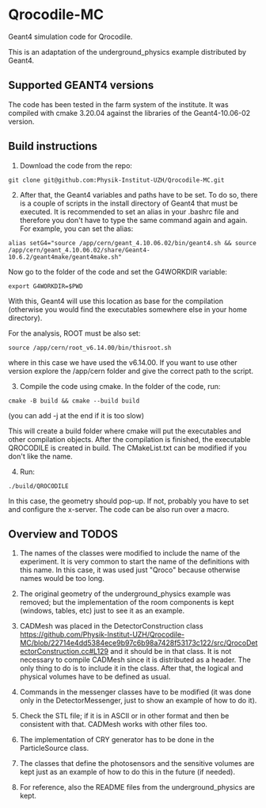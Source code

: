 # Qrocodile-MC

Geant4 simulation code for Qrocodile.

This is an adaptation of the underground_physics example distributed by Geant4. 

## Supported GEANT4 versions

The code has been tested in the farm system of the institute. It was compiled with cmake 3.20.04 against
the libraries of the Geant4-10.06-02 version.

## Build instructions

1. Download the code from the repo:
```
git clone git@github.com:Physik-Institut-UZH/Qrocodile-MC.git
```

2. After that, the Geant4 variables and paths have to be set. To do so, there is a couple of scripts in the install directory
of Geant4 that must be executed. It is recommended to set an alias in your .bashrc file and therefore you don't have
to type the same command again and again. For example, you can set the alias:
```
alias setG4="source /app/cern/geant_4.10.06.02/bin/geant4.sh && source /app/cern/geant_4.10.06.02/share/Geant4-10.6.2/geant4make/geant4make.sh"
```

Now go to the folder of the code and set the G4WORKDIR variable:

    export G4WORKDIR=$PWD

With this, Geant4 will use this location as base for the compilation (otherwise you would find the executables somewhere else in your home directory).

For the analysis, ROOT must be also set:

    source /app/cern/root_v6.14.00/bin/thisroot.sh

where in this case we have used the v6.14.00. If you want to use other version explore the /app/cern folder and give the correct path to the script.

3. Compile the code using cmake. In the folder of the code, run:
```
cmake -B build && cmake --build build
```
(you can add -j at the end if it is too slow)

This will create a build folder where cmake will put the executables and other compilation objects. After the compilation is finished, the executable
QROCODILE is created in build. The CMakeList.txt can be modified if you don't like the name.  

4. Run:
```
./build/QROCODILE
```

In this case, the geometry should pop-up. If not, probably you have to set and configure the x-server. The code can be also run over a macro.

## Overview and TODOS

1. The names of the classes were modified to include the name of the experiment. It is very common to start the name of the definitions with this name.
In this case, it was used just "Qroco" because otherwise names would be too long.

2. The original geometry of the underground_physics example was removed; but the implementation of the room components is kept (windows, tables, etc) just
to see it as an example. 

3. CADMesh was placed in the DetectorConstruction class https://github.com/Physik-Institut-UZH/Qrocodile-MC/blob/22714e4dd5384ece9b97c6b98a7428f53173c122/src/QrocoDetectorConstruction.cc#L129 and it should be in that class. It is not necessary to compile CADMesh since it is distributed as a header.
The only thing to do is to include it in the class. After that, the logical and physical volumes have to be defined as usual.

4. Commands in the messenger classes have to be modified (it was done only in the DetectorMessenger, just to show an example of how to do it).

5. Check the STL file; if it is in ASCII or in other format and then be consistent with that. CADMesh works with other files too. 

6. The implementation of CRY generator has to be done in the ParticleSource class. 

7. The classes that define the photosensors and the sensitive volumes are kept just as an example of how to do this in the future (if needed).

8. For reference, also the README files from the underground_physics are kept.
